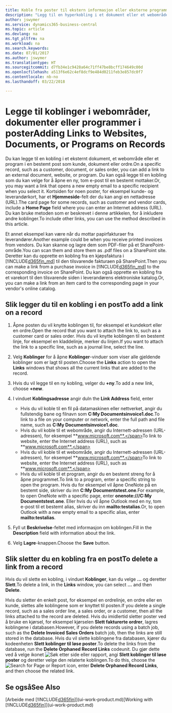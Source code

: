 ```yaml
---
title: Koble fra poster til ekstern informasjon eller eksterne programmer | Microsoft-dokumentasjon
description: "Legg til en hyperkobling i et dokument eller et webområde til en bestemt post, for eksempel en kunde eller et dokument."
author: jswymer
ms.service: dynamics365-business-central
ms.topic: article
ms.devlang: na
ms.tgt_pltfrm: na
ms.workload: na
ms.search.keywords: 
ms.date: 07/01/2017
ms.author: jswymer
ms.translationtype: HT
ms.sourcegitcommit: d7fb34e1c9428a64c71ff47be8bcff174649c00d
ms.openlocfilehash: a513f6e62c4ef8dcf9e484d0211feb3e857dc0f7
ms.contentlocale: nb-no
ms.lasthandoff: 03/22/2018

---
```

# <a name="adding-links-to-websites-documents-or-programs-on-records"></a><span data-ttu-id="8a3fc-103">Legge til koblinger i webområder, dokumenter eller programmer i poster</span><span class="sxs-lookup"><span data-stu-id="8a3fc-103">Adding Links to Websites, Documents, or Programs on Records</span></span>
<span data-ttu-id="8a3fc-104">Du kan legge til en kobling i et eksternt dokument, et webområde eller et program i en bestemt post som kunde, dokument eller ordre.</span><span class="sxs-lookup"><span data-stu-id="8a3fc-104">On a specific record, such as a customer, document, or sales order, you can add a link to an external document, website, or program.</span></span> <span data-ttu-id="8a3fc-105">Du kan også legge til en kobling som du kan velge for å åpne en ny, tom e-post til en bestemt mottaker.</span><span class="sxs-lookup"><span data-stu-id="8a3fc-105">Or, you may want a link that opens a new empty email to a specific recipient when you select it.</span></span> <span data-ttu-id="8a3fc-106">Kortsiden for noen poster, for eksempel kunde- og leverandørkort, har et **Hjemmeside**-felt der du kan angi en nettadresse (URL).</span><span class="sxs-lookup"><span data-stu-id="8a3fc-106">The card page for some records, such as customer and vendor cards, include a **Home Page** field where you can enter an Internet address (URL).</span></span> <span data-ttu-id="8a3fc-107">Du kan bruke metoden som er beskrevet i denne artikkelen, for å inkludere andre koblinger.</span><span class="sxs-lookup"><span data-stu-id="8a3fc-107">To include other links, you can use the method described in this article.</span></span>

<span data-ttu-id="8a3fc-108">Et annet eksempel kan være når du mottar papirfakturaer fra leverandører.</span><span class="sxs-lookup"><span data-stu-id="8a3fc-108">Another example could be when you receive printed invoices from vendors.</span></span> <span data-ttu-id="8a3fc-109">Du kan skanne og lagre dem som PDF-filer på et SharePoint-område.</span><span class="sxs-lookup"><span data-stu-id="8a3fc-109">You can scan them and store them as .pdf files on a SharePoint site.</span></span> <span data-ttu-id="8a3fc-110">Deretter kan du opprette en kobling fra en kjøpsfaktura i [!INCLUDE[d365fin_md](includes/d365fin_md.md)] til den tilsvarende fakturaen på SharePoint.</span><span class="sxs-lookup"><span data-stu-id="8a3fc-110">Then you can make a link from a purchase invoice in [!INCLUDE[d365fin_md](includes/d365fin_md.md)] to the corresponding invoice on  SharePoint.</span></span> <span data-ttu-id="8a3fc-111">Du kan også opprette en kobling fra et varekort til den tilsvarende siden i leverandørens elektroniske katalog.</span><span class="sxs-lookup"><span data-stu-id="8a3fc-111">Or, you can make a link from an item card to the corresponding page in your vendor's online catalog.</span></span>

## <a name="to-add-a-link-on-a-record"></a><span data-ttu-id="8a3fc-112">Slik legger du til en kobling i en post</span><span class="sxs-lookup"><span data-stu-id="8a3fc-112">To add a link on a record</span></span>   

1.  <span data-ttu-id="8a3fc-113">Åpne posten du vil knytte koblingen til, for eksempel et kundekort eller en ordre.</span><span class="sxs-lookup"><span data-stu-id="8a3fc-113">Open the record that you want to attach the link to, such as a customer card or sales order.</span></span> <span data-ttu-id="8a3fc-114">Hvis du vil knytte koblingen til en bestemt linje, for eksempel en kladdelinje, merker du linjen.</span><span class="sxs-lookup"><span data-stu-id="8a3fc-114">If you want to attach the link to a specific line, such as a journal line, select the line.</span></span>  

2.  <span data-ttu-id="8a3fc-115">Velg **Koblinger** for å åpne **Koblinger**-vinduer som viser alle gjeldende koblinger som er lagt til posten.</span><span class="sxs-lookup"><span data-stu-id="8a3fc-115">Choose the **Links** action to open the **Links** windows that shows all the current links that are added to the record.</span></span>

3. <span data-ttu-id="8a3fc-116">Hvis du vil legge til en ny kobling, velger du **+ny**.</span><span class="sxs-lookup"><span data-stu-id="8a3fc-116">To add a new link, choose **+new**.</span></span>

4.  <span data-ttu-id="8a3fc-117">I vinduet **Koblingsadresse** angir du</span><span class="sxs-lookup"><span data-stu-id="8a3fc-117">In the **Link Address** field, enter</span></span>

    -   <span data-ttu-id="8a3fc-118">Hvis du vil koble til en fil på datamaskinen eller nettverket, angir du fullstendig bane og filnavn som **C:My Documentsinvoice1.doc**.</span><span class="sxs-lookup"><span data-stu-id="8a3fc-118">To link to a file on your computer or network, enter the full path and file name, such as  **C:My Documentsinvoice1.doc**.</span></span>
    -   <span data-ttu-id="8a3fc-119">Hvis du vil koble til et webområde, angir du Internett-adressen (URL-adressen), for eksempel **www.microsoft.com**.</span><span class="sxs-lookup"><span data-stu-id="8a3fc-119">To link to website, enter the Internet address (URL), such as **www.microsoft.com**.</span></span>
    -   <span data-ttu-id="8a3fc-120">Hvis du vil koble til et webområde, angir du Internett-adressen (URL-adressen), for eksempel **www.microsoft.com**.</span><span class="sxs-lookup"><span data-stu-id="8a3fc-120">To link to website, enter the Internet address (URL), such as **www.microsoft.com**.</span></span>
    -   <span data-ttu-id="8a3fc-121">Hvis du vil koble til et program, angir du en bestemt streng for å åpne programmet.</span><span class="sxs-lookup"><span data-stu-id="8a3fc-121">To link to a program, enter a specific string to open the program.</span></span> <span data-ttu-id="8a3fc-122">Hvis du for eksempel vil åpne OneNote på en bestemt side, skriver du inn **C:My Documentstest.one**.</span><span class="sxs-lookup"><span data-stu-id="8a3fc-122">For example, to open OneNote with a specific page, enter **onenote:///C:My Documentstest.one**.</span></span> <span data-ttu-id="8a3fc-123">Eller hvis du vil åpne Outlook med en ny, tom e-post til et bestemt alias, skriver du inn **mailto:testalias**.</span><span class="sxs-lookup"><span data-stu-id="8a3fc-123">Or, to open Outlook with a new empty email to a specific alias, enter **mailto:testalias**.</span></span>  

5.  <span data-ttu-id="8a3fc-124">Fyll ut **Beskrivelse**-feltet med informasjon om koblingen.</span><span class="sxs-lookup"><span data-stu-id="8a3fc-124">Fill in the **Description** field with information about the link.</span></span>  

6.  <span data-ttu-id="8a3fc-125">Velg **Lagre**-knappen.</span><span class="sxs-lookup"><span data-stu-id="8a3fc-125">Choose the **Save** button.</span></span>  

## <a name="to-delete-a-link-from-a-record"></a><span data-ttu-id="8a3fc-126">Slik sletter du en kobling fra en post</span><span class="sxs-lookup"><span data-stu-id="8a3fc-126">To delete a link from a record</span></span>  

<span data-ttu-id="8a3fc-127">Hvis du vil slette en kobling, i vinduet **Koblinger**, kan du velge **...** og deretter **Slett**.</span><span class="sxs-lookup"><span data-stu-id="8a3fc-127">To delete a link, in the **Links** window, you can select **...** and then **Delete**.</span></span>

<span data-ttu-id="8a3fc-128">Hvis du sletter én enkelt post, for eksempel en ordrelinje, en ordre eller en kunde, slettes alle koblingene som er knyttet til posten.</span><span class="sxs-lookup"><span data-stu-id="8a3fc-128">If you delete a single record, such as a sales order line, a sales order, or a customer, then all the links attached to the record are deleted.</span></span> <span data-ttu-id="8a3fc-129">Hvis du imidlertid sletter poster ved å bruke en kjørsel, for eksempel kjørselen **Slett fakturerte ordrer**, lagres koblingene i databasen.</span><span class="sxs-lookup"><span data-stu-id="8a3fc-129">However, if you delete records using a batch job, such as the **Delete Invoiced Sales Orders** batch job, then the links are still stored in the database.</span></span> <span data-ttu-id="8a3fc-130">Hvis du vil slette koblingene fra databasen, kjører du kodeenheten **Slett koblinger til løse poster**.</span><span class="sxs-lookup"><span data-stu-id="8a3fc-130">To delete the links from the database, run the **Delete Orphaned Record Links** codeunit.</span></span> <span data-ttu-id="8a3fc-131">Du gjør dette ved å velge ikonet ![Søk etter side eller rapport](media/ui-search/search_small.png "Søk etter side eller rapport"), angi **Slett koblinger til løse poster** og deretter velge den relaterte koblingen.</span><span class="sxs-lookup"><span data-stu-id="8a3fc-131">To do this, choose the ![Search for Page or Report](media/ui-search/search_small.png "Search for Page or Report icon") icon, enter **Delete Orphaned Record Links**, and then choose the related link.</span></span>   

<!-- ### To run delete orphaned record links  

1.  Choose the ![Search for Page or Report](media/ui-search/search_small.png "Search for Page or Report icon") icon, enter **Data Deletion**, and then choose the related link.  

2.  On the **Data Deletion** page, choose **Tasks**, and then choose **Delete Orphaned Record Links**.  -->

## <a name="see-also"></a><span data-ttu-id="8a3fc-132">Se også</span><span class="sxs-lookup"><span data-stu-id="8a3fc-132">See Also</span></span>  
<span data-ttu-id="8a3fc-133">[Arbeide med [!INCLUDE[d365fin](includes/d365fin_md.md)]](ui-work-product.md)</span><span class="sxs-lookup"><span data-stu-id="8a3fc-133">[Working with [!INCLUDE[d365fin](includes/d365fin_md.md)]](ui-work-product.md)</span></span>  

